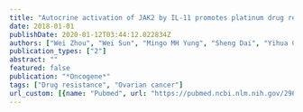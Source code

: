```yaml
---
title: "Autocrine activation of JAK2 by IL-11 promotes platinum drug resistance"
date: 2018-01-01
publishDate: 2020-01-12T03:44:12.022834Z
authors: ["Wei Zhou", "Wei Sun", "Mingo MH Yung", "Sheng Dai", "Yihua Cai", "Chi-Wei Chen", "Yunxiao Meng", "Jennifer B Lee", "John C Braisted", "Yinghua Xu", " others"]
publication_types: ["2"]
abstract: ""
featured: false
publication: "*Oncogene*"
tags: ["Drug resistance", "Ovarian cancer"]
url_custom: [{name: "Pubmed", url: "https://pubmed.ncbi.nlm.nih.gov/29662190/"}]
---
```

